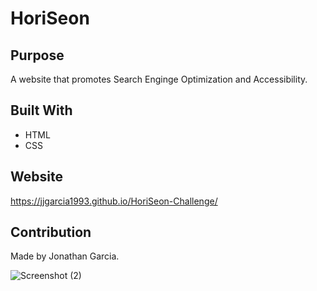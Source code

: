 # HoriSeon


## Purpose
A website that promotes Search Enginge Optimization and Accessibility.


## Built With

* HTML
* CSS


## Website 

https://jjgarcia1993.github.io/HoriSeon-Challenge/


## Contribution

Made by Jonathan Garcia.


![Screenshot (2)](https://user-images.githubusercontent.com/102456485/166116583-c595b6bd-1247-4f01-9e82-c3b2f344b367.png)
